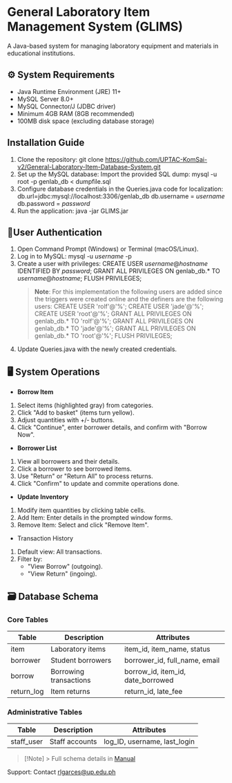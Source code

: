# **General Laboratory Item Management System (GLIMS)**
A Java-based system for managing laboratory equipment and materials in educational institutions.
## ⚙️ **System Requirements**
- Java Runtime Environment (JRE) 11+
- MySQL Server 8.0+
- MySQL Connector/J (JDBC driver)
- Minimum 4GB RAM (8GB recommended)
- 100MB disk space (excluding database storage)
## **Installation Guide**
1. Clone the repository:
   git clone https://github.com/UPTAC-KomSai-v2/General-Laboratory-Item-Database-System.git
2. Set up the MySQL database:
   Import the provided SQL dump:
   mysql -u root -p genlab_db < dumpfile.sql
3. Configure database credentials in the Queries.java code for localization:
   db.url=jdbc:mysql://localhost:3306/genlab_db
   db.username = _username_
   db.password = _password_
4. Run the application:
   java -jar GLIMS.jar
## 🔐**User Authentication**
1. Open Command Prompt (Windows) or Terminal (macOS/Linux).
2. Log in to MySQL:
   mysql -u _username_ -p
3. Create a user with privileges:
   CREATE USER _username_@_hostname_ IDENTIFIED BY _password_;
   GRANT ALL PRIVILEGES ON genlab_db.* TO _username_@_hostname_;
   FLUSH PRIVILEGES;
   > **Note**: For this implementation the following users are added since the triggers were created online and the definers are the following users:
   > CREATE USER 'rolf'@'%';
   > CREATE USER 'jade'@'%';
   > CREATE USER 'root'@'%';
   > GRANT ALL PRIVILEGES ON genlab_db.* TO 'rolf'@'%';
   > GRANT ALL PRIVILEGES ON genlab_db.* TO 'jade'@'%';
   > GRANT ALL PRIVILEGES ON genlab_db.* TO 'root'@'%';
   > FLUSH PRIVILEGES;
5. Update Queries.java with the newly created credentials.
## 🖥️ **System Operations**
- **Borrow Item**
1. Select items (highlighted gray) from categories.
2. Click "Add to basket" (items turn yellow).
3. Adjust quantities with +/- buttons.
4. Click "Continue", enter borrower details, and confirm with "Borrow Now".
- **Borrower List**
1. View all borrowers and their details.
2. Click a borrower to see borrowed items.
3. Use "Return" or "Return All" to process returns.
4. Click "Confirm" to update and commite operations done.
- **Update Inventory**
1. Modify item quantities by clicking table cells.
2. Add Item: Enter details in the prompted window forms.
3. Remove Item: Select and click "Remove Item".
- Transaction History
1. Default view: All transactions.
2. Filter by:
   - "View Borrow" (outgoing).
   - "View Return" (ingoing).
## 🗃️ **Database Schema**
### Core Tables
|  **Table** |     **Description**	  |          **Attributes**           |
| ---------- | ---------------------- | --------------------------------- |
| item	    | Laboratory items	     | item_id, item_name, status        |
| borrower	 | Student borrowers	     | borrower_id, full_name, email     |
| borrow	    | Borrowing transactions | borrow_id, item_id, date_borrowed |
| return_log |	Item returns	        | return_id, late_fee               |
### Administrative Tables
|  **Table** |     **Description**	  |          **Attributes**           |
| ---------- | ---------------------- | --------------------------------- |
| staff_user | Staff accounts	        | log_ID, username, last_login      |
> [!Note] > Full schema details in [Manual](https://docs.google.com/document/d/1EVQ7p3KOsQOIELyjSVW_Fpy6ftP8OWDzCSxuCZ_2DTs/edit?usp=sharing)

Support: Contact rlgarces@up.edu.ph
